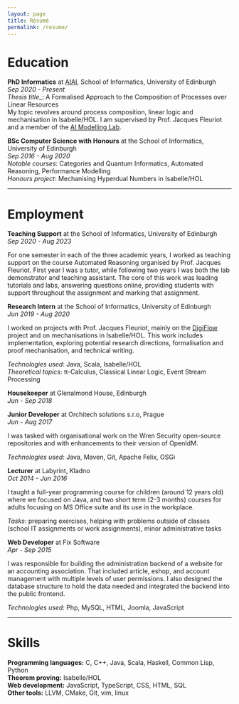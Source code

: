 ```yaml
---
layout: page
title: Résumé
permalink: /resume/
---
```

# Education

__PhD Informatics__ at [AIAI](http://web.inf.ed.ac.uk/aiai), School of Informatics, University of Edinburgh  
_Sep 2020 - Present_  
_Thesis title__: A Formalised Approach to the Composition of Processes over Linear Resources  
My topic revolves around process composition, linear logic and mechanisation in Isabelle/HOL.
I am supervised by Prof. Jacques Fleuriot and a member of the [AI Modelling Lab](https://aiml.inf.ed.ac.uk/).

__BSc Computer Science with Honours__ at the School of Informatics, University of Edinburgh  
_Sep 2016 - Aug 2020_  
_Notable courses_: Categories and Quantum Informatics, Automated Reasoning, Performance Modelling  
_Honours project_: Mechanising Hyperdual Numbers in Isabelle/HOL

---

# Employment

__Teaching Support__ at the School of Informatics, University of Edinburgh  
_Sep 2020 - Aug 2023_

For one semester in each of the three academic years, I worked as teaching support on the course Automated Reasoning organised by Prof. Jacques Fleuriot.
First year I was a tutor, while following two years I was both the lab demonstrator and teaching assistant.
The core of this work was leading tutorials and labs, answering questions online, providing students with support throughout the assignment and marking that assignment.

__Research Intern__ at the School of Informatics, University of Edinburgh  
_Jun 2019 - Aug 2020_

I worked on projects with Prof. Jacques Fleuriot, mainly on the [DigiFlow](http://homepages.inf.ed.ac.uk/ppapapan/digiflow/) project and on mechanisations in Isabelle/HOL.
This work includes implementation, exploring potential research directions, formalisation and proof mechanisation, and technical writing.

_Technologies used_: Java, Scala, Isabelle/HOL  
_Theoretical topics_: &pi;-Calculus, Classical Linear Logic, Event Stream Processing

__Housekeeper__ at Glenalmond House, Edinburgh  
_Jun - Sep 2018_

__Junior Developer__ at Orchitech solutions s.r.o, Prague  
_Jun - Aug 2017_

I was tasked with organisational work on the Wren Security open-source repositories and with enhancements to their version of OpenIdM.

_Technologies used_: Java, Maven, Git, Apache Felix, OSGi  

__Lecturer__ at Labyrint, Kladno  
_Oct 2014 - Jun 2016_

I taught a full-year programming course for children (around 12 years old) where we focused on Java, and two short term (2-3 months) courses for adults focusing on MS Office suite and its use in the workplace.

_Tasks_: preparing exercises, helping with problems outside of classes (school IT assignments or work assignments), minor administrative tasks

__Web Developer__ at Fix Software  
_Apr - Sep 2015_

I was responsible for building the administration backend of a website for an accounting association.
That included article, eshop, and account management with multiple levels of user permissions.
I also designed the database structure to hold the data needed and integrated the backend into the public frontend.

_Technologies used_: Php, MySQL, HTML, Joomla, JavaScript

---

# Skills

__Programming languages:__ C, C++, Java, Scala, Haskell, Common Lisp, Python  
__Theorem proving:__ Isabelle/HOL  
__Web development:__ JavaScript, TypeScript, CSS, HTML, SQL  
__Other tools:__ LLVM, CMake, Git, vim, linux
